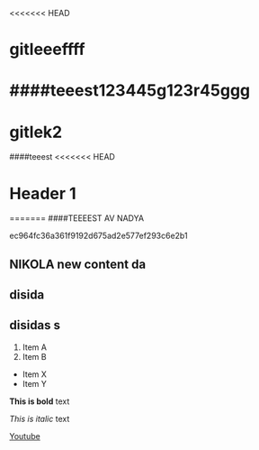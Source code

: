 
<<<<<<< HEAD
# gitleeeffff
####teeest123445g123r45ggg
=======
# gitlek2
####teeest
<<<<<<< HEAD

# Header 1
=======
####TEEEEST AV NADYA
>>>>>>> 
ec964fc36a361f9192d675ad2e577ef293c6e2b1


## NIKOLA new content da


## disida


## disidas s


1. Item A
2. Item B

* Item X 
* Item Y

**This is bold** text

*This is italic* text

[Youtube](https://www.youtube.com/ "Youtube") 
